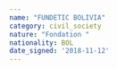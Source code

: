 ```yaml
---
name: "FUNDETIC BOLIVIA"
category: civil_society
nature: "Fondation "
nationality: BOL
date_signed: '2018-11-12'
---
```

    